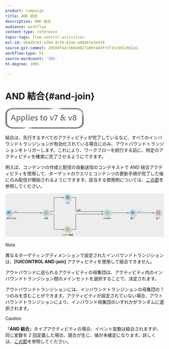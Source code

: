 ```yaml
---
product: campaign
title: AND 結合
description: AND 結合
audience: workflow
content-type: reference
topic-tags: flow-control-activities
exl-id: 8b6d5c03-e104-4cf0-82ab-a08467e3e478
source-git-commit: 20509f44c5b8e0827a09f44dffdf2ec9d11652a1
workflow-type: ht
source-wordcount: '191'
ht-degree: 100%

---
```


# AND 結合{#and-join}

![](../../assets/common.svg)

結合は、先行するすべてのアクティビティが完了しているなど、すべてのインバウンドトランジションが有効化されている場合にのみ、アウトバウンドトランジションをトリガーします。これにより、ワークフローを続行する前に、特定のアクティビティを確実に完了させるようにできます。

例えば、コンテンツの作成と配信の自動送信のコンテキストで AND 結合アクティビティを使用して、ターゲットのクエリとコンテンツの更新手順が完了した後にのみ配信が開始されるようにできます。該当する使用例については、[この節](../../delivery/using/automating-via-workflows.md#creating-the-delivery-and-its-content)を参照してください。

![](assets/and-join-usage.png)

>[!NOTE]
>
>異なるターゲティングディメンションで設定されたインバウンドトランジションは、**[!UICONTROL AND-join]** アクティビティを使用して結合できません。

アウトバウンドに送られるアクティビティの母集団は、アクティビティ内のインバウンドトランジション間のメインセットを選択することで、決定されます。

アウトバウンドトランジションには、インバウンドトランジションの母集団の 1 つのみを含むことができます。アクティビティが設定されていない場合、アウトバウンドトランジションにより、インバウンド母集団のいずれかがランダムに選択されます。

>[!CAUTION]
>
>「**AND 結合**」タイプアクティビティの場合、イベント変数は結合されますが、同じ変数を 2 回定義した場合、競合が生じ、値が未確定になります。詳しくは、[この節](javascript-scripts-and-templates.md#event-variables)を参照してください。
